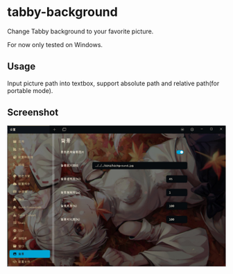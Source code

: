 # tabby-background

Change Tabby background to your favorite picture.

For now only tested on Windows.

## Usage

Input picture path into textbox, support absolute path and relative path(for portable mode).

## Screenshot

![Alt text](screenshot.jpg)
